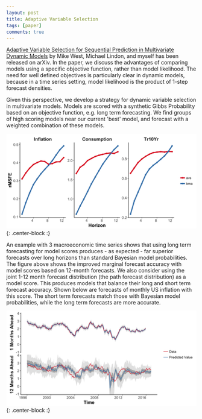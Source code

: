 ```yaml
---
layout: post
title: Adaptive Variable Selection
tags: [paper]
comments: true
---
```


[Adaptive Variable Selection for Sequential Prediction in Multivariate Dynamic Models](https://arxiv.org/pdf/1906.06580) by Mike West, Michael Lindon, and myself has been released on arXiv. In the paper, we discuss the advantages of comparing models using a specific objective function, rather than model likelihood. The need for well defined objectives is particularly clear in dynamic models, because in a time series setting, model likelihood is the product of 1-step forecast densities.

Given this perspective, we develop a strategy for dynamic variable selection in multivariate models. Models are scored with a synthetic Gibbs Probability based on an objective function, e.g. long term forecasting. We find groups of high scoring models near our current 'best' model, and forecast with a weighted combination of these models.

![k-step RMSE](/img/avs_k_step_rmse.jpg){: .center-block :}

An example with 3 macroeconomic time series shows that using long term forecasting for model scores produces - as expected - far superior forecasts over long horizons than standard Bayesian model probabilities. The figure above shows the improved marginal forecast accuracy with model scores based on 12-month forecasts.  We also consider using the joint 1-12 month forecast distribution (the path forecast distribution) as a model score. This produces models that balance their long and short term forecast accuracy. Shown below are forecasts of monthly US inflation with this score. The short term forecasts match those with Bayesian model probabilities, while the long term forecasts are more accurate.

![Inflation Forecast](/img/avs_inflation_forecast.jpg){: .center-block :}

